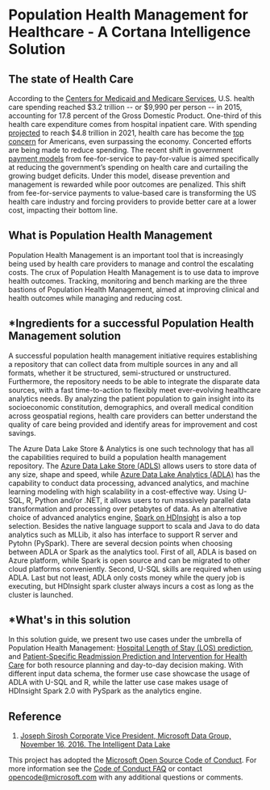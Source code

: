 # Population Health Management for Healthcare - A Cortana Intelligence Solution

## **The state of Health Care**
According to the [Centers for Medicaid and Medicare Services](https://www.cms.gov/research-statistics-data-and-systems/statistics-trends-and-reports/nationalhealthexpenddata/nationalhealthaccountshistorical.html), U.S. health care spending reached $3.2 trillion -- or $9,990 per person -- in 2015, accounting for 17.8 percent of the Gross Domestic Product. One-third of this health care expenditure comes from hospital inpatient care. With spending [projected](https://www.cms.gov/research-statistics-data-and-systems/statistics-trends-and-reports/medicare-provider-charge-data/downloads/publiccomments.pdf) to reach $4.8 trillion in 2021, health care has become the [top concern](http://big.assets.huffingtonpost.com/tabsHPTrumpIssues20170320.pdf) for Americans, even surpassing the economy. Concerted efforts are being made to reduce spending. The recent shift in government [payment models](https://www.healthcatalyst.com/hospital-transitioning-fee-for-service-value-based-reimbursements) from fee-for-service to pay-for-value is aimed specifically at reducing the government’s spending on health care and curtailing the growing budget deficits. Under this model, disease prevention and management is rewarded while poor outcomes are penalized. This shift from fee-for-service payments to value-based care is transforming the US health care industry and forcing providers to provide better care at a lower cost, impacting their bottom line. 

## **What is Population Health Management** 

Population Health Management is an important tool that is increasingly being used by health care providers to manage and control the escalating costs. The crux of Population Health Management is to use data to improve health outcomes. Tracking, monitoring and bench marking are the three bastions of Population Health Management, aimed at improving clinical and health outcomes while managing and reducing cost. 

## ***Ingredients for a successful Population Health Management solution**
 
A successful population health management initiative requires establishing a repository that can collect data from multiple sources in any and all formats, whether it be structured, semi-structured or unstructured. Furthermore, the repository needs to be able to integrate the disparate data sources, with a fast time-to-action to flexibly meet ever-evolving healthcare analytics needs. By analyzing the patient population to gain insight into its socioeconomic constitution, demographics, and overall medical condition across geospatial regions, health care providers can better understand the quality of care being provided and identify areas for improvement and cost savings. 

The Azure Data Lake Store & Analytics is one such technology that has all the capabilities required to build a population health management repository. The [Azure Data Lake Store (ADLS)](https://docs.microsoft.com/en-us/azure/data-lake-store/data-lake-store-overview) allows users to store data of any size, shape and speed, while [Azure Data Lake Analytics (ADLA)](https://docs.microsoft.com/en-us/azure/data-lake-analytics/data-lake-analytics-overview) has the capability to conduct data processing, advanced analytics, and machine learning modeling with high scalability in a cost-effective way. Using U-SQL, R, Python and/or .NET, it allows users to run massively parallel data transformation and processing over petabytes of data. As an alternative choice of advanced analytics engine, [Spark on HDInsight](https://docs.microsoft.com/en-us/azure/hdinsight/hdinsight-apache-spark-overview) is also a top selection. Besides the native language support to scala and Java to do data analytics such as MLLib, it also has interface to support R server and Pytohn (PySpark). There are several decsion points when choosing between ADLA or Spark as the analytics tool. First of all, ADLA is based on Azure platform, while Spark is open source and can be migrated to other cloud platforms conveniently. Second, U-SQL skills are required when using ADLA. Last but not least, ADLA only costs money while the query job is executing, but HDInsight spark cluster always incurs a cost as long as the cluster is launched. 

## ***What's in this solution**

In this solution guide, we present two use cases under the umbrella of Population Health Management: [Hospital Length of Stay (LOS) prediction](./Azure%20%Data%20%Lake/README.MD), and [Patient-Specific Readmission Prediction and Intervention for Health Care](./Spark/README.MD) for both resource planning and day-to-day decision making. With different input data schema, the former use case showcase the usage of ADLA with U-SQL and R, while the latter use case makes usage of HDInsight Spark 2.0 with PySpark as the analytics engine. 


 

## Reference

1.  [Joseph Sirosh Corporate Vice President, Microsoft Data Group, November 16, 2016. The Intelligent Data Lake](https://azure.microsoft.com/en-us/blog/the-intelligent-data-lake/?v=17.23h) 



This project has adopted the [Microsoft Open Source Code of Conduct](https://opensource.microsoft.com/codeofconduct/). For more information see the [Code of Conduct FAQ](https://opensource.microsoft.com/codeofconduct/faq/) or contact [opencode@microsoft.com](mailto:opencode@microsoft.com) with any additional questions or comments.
